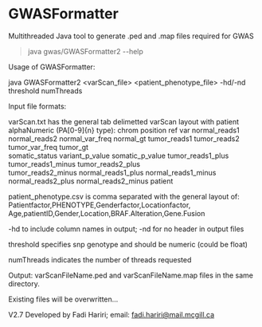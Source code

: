 # GWASFormatter
Multithreaded Java tool to generate .ped and .map files required for GWAS 

> java gwas/GWASFormatter2 --help

Usage of GWASFormatter:

java GWASFormatter2 <varScan_file> <patient_phenotype_file> -hd/-nd threshold numThreads

Input file formats:

varScan.txt has the general tab delimetted varScan layout with patient alphaNumeric (PA[0-9]{n} type): chrom	position	ref	var	normal_reads1	
normal_reads2	normal_var_freq	normal_gt	tumor_reads1	tumor_reads2	tumor_var_freq	tumor_gt	
somatic_status	variant_p_value	somatic_p_value	tumor_reads1_plus	tumor_reads1_minus	tumor_reads2_plus	
tumor_reads2_minus	normal_reads1_plus	normal_reads1_minus	normal_reads2_plus	normal_reads2_minus	patient

patient_phenotype.csv is comma separated with the general layout of: Patientfactor,PHENOTYPE,Genderfactor,Locationfactor,
Age,patientID,Gender,Location,BRAF.Alteration,Gene.Fusion

-hd to include column names in output; -nd for no header in output files

threshold specifies snp genotype and should be numeric (could be float)

numThreads indicates the number of threads requested

Output: varScanFileName.ped and varScanFileName.map files in the same directory. 

Existing files will be overwritten...

V2.7 Developed by Fadi Hariri; email: fadi.hariri@mail.mcgill.ca


